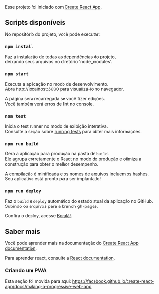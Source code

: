 Esse projeto foi iniciado com [Create React App](https://github.com/facebook/create-react-app).

## Scripts disponíveis

No repositório do projeto, você pode executar:

### `npm install`

Faz a instalação de todas as dependências do projeto,<br />
deixando seus arquivos no diretório 'node_modules'.

### `npm start`

Executa a aplicação no modo de desenvolvimento. <br />
Abra http://localhost:3000 para visualizá-lo no navegador.

A página será recarregada se você fizer edições. <br />
Você também verá erros de lint no console.

### `npm test`

Inicia o test runner no modo de exibição interativa. <br />
Consulte a seção sobre [running tests](https://facebook.github.io/create-react-app/docs/running-tests) para obter mais informações.

### `npm run build`

Gera a aplicação para produção na pasta de `build`. <br />
Ele agrupa corretamente o React no modo de produção e otimiza a construção para obter o melhor desempenho.

A compilação é minificada e os nomes de arquivos incluem os hashes. <br />
Seu aplicativo está pronto para ser implantado!

### `npm run deploy`

Faz o `build` e `deploy` automático do estado atual da aplicação no GitHub. <br />
Subindo os arquivos para a branch gh-pages.

Confira o deploy, acesse [Boralá!](https://guimarcar.github.io/tcc-borala/).

## Saber mais


Você pode aprender mais na documentação do [Create React App documentation](https://facebook.github.io/create-react-app/docs/getting-started).

Para aprender react, consulte a [React documentation](https://reactjs.org/).

### Criando um PWA

Esta seção foi movida para aqui: https://facebook.github.io/create-react-app/docs/making-a-progressive-web-app

